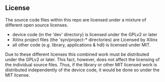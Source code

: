 ## License

The source code files within this repo are licensed under a mixture of
different open source licenses.

* device code (in the 'dev' directory) is licensed under the GPLv2 or later
* Xilinx project files (the 'syn/project-* directories) are Licensed by Xilinx
* all other code (e.g. library, applications & hdl) is licensed under MIT.

Due to these different licenses this combined work must be distributed under
the GPLv2 or later. This fact, however, does not affect the licensing of the
individual source files. Thus, if the library or other MIT licensed work is
distributed independently of the device code, it would be done so under the MIT
license.
